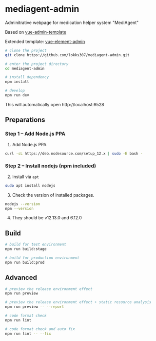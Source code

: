 # mediagent-admin

Adminitrative webpage for medication helper system \"MediAgent\"

Based on [vue-admin-template](https://github.com/PanJiaChen/vue-admin-template) 

Extended template: [vue-element-admin](https://github.com/PanJiaChen/vue-element-admin)


```bash
# clone the project
git clone https://github.com/lokks307/mediagent-admin.git

# enter the project directory
cd mediagent-admin

# install dependency
npm install

# develop
npm run dev
```

This will automatically open http://localhost:9528

## Preparations

### Step 1 – Add Node.js PPA
1. Add Node.js PPA
```bash
curl -sL https://deb.nodesource.com/setup_12.x | sudo -E bash -
```

### Step 2 – Install nodejs (npm included)
2. Install via `apt`
```bash
sudo apt install nodejs
```

3. Check the version of installed packages.
```bash
nodejs --version
npm --version
```
4. They should be v12.13.0 and 6.12.0

## Build

```bash
# build for test environment
npm run build:stage

# build for production environment
npm run build:prod
```

## Advanced

```bash
# preview the release environment effect
npm run preview

# preview the release environment effect + static resource analysis
npm run preview -- --report

# code format check
npm run lint

# code format check and auto fix
npm run lint -- --fix
```

